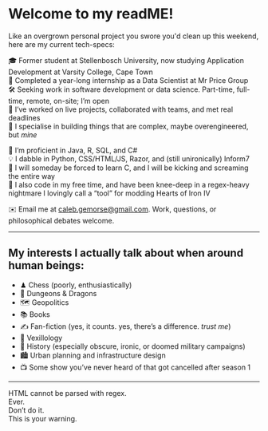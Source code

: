 # Welcome to my readME!

Like an overgrown personal project you swore you'd clean up this weekend, here are my current tech-specs:

🎓 Former student at Stellenbosch University, now studying Application Development at Varsity College, Cape Town  
💼 Completed a year-long internship as a Data Scientist at Mr Price Group  
🛠 Seeking work in software development or data science. Part-time, full-time, remote, on-site; I’m open  
🤝 I’ve worked on live projects, collaborated with teams, and met real deadlines  
🧪 I specialise in building things that are complex, maybe overengineered, but *mine*

🧠 I’m proficient in Java, R, SQL, and C#  
💡 I dabble in Python, CSS/HTML/JS, Razor, and (still unironically) Inform7  
💢 I will someday be forced to learn C, and I will be kicking and screaming the entire way  
📎 I also code in my free time, and have been knee-deep in a regex-heavy nightmare I lovingly call a “tool” for modding Hearts of Iron IV

✉️ Email me at caleb.gemorse@gmail.com. Work, questions, or philosophical debates welcome.

---

## My interests I actually talk about when around human beings:

- ♟ Chess (poorly, enthusiastically)
- 🎲 Dungeons & Dragons
- 🗺 Geopolitics
- 📚 Books  
- ✍️ Fan-fiction (yes, it counts. yes, there’s a difference. *trust me*)
- 🏴 Vexillology
- 📖 History (especially obscure, ironic, or doomed military campaigns)
- 🏙 Urban planning and infrastructure design
- 📺 Some show you’ve never heard of that got cancelled after season 1

---

HTML cannot be parsed with regex.  
Ever.  
Don’t do it.  
This is your warning.
